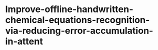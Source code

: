 # Improve-offline-handwritten-chemical-equations-recognition-via-reducing-error-accumulation-in-attent
